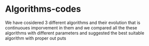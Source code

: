 # Algorithms-codes
We have cosidered 3 different algorithms and their evolution that is continuoues imporvement in them 
and we compared all the these algorithms with different parameters and suggested the best suitable algorithm
with proper out puts
